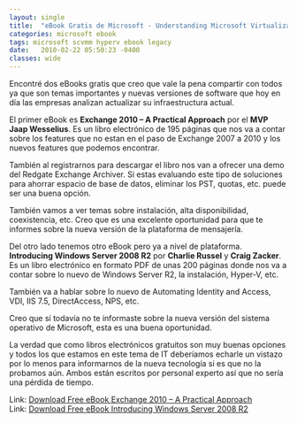 ```yaml
---
layout: single
title:  "eBook Gratis de Microsoft - Understanding Microsoft Virtualization Solutions"
categories: microsoft ebook
tags: microsoft scvmm hyperv ebook legacy
date:   2010-02-22 05:50:23 -0400
classes: wide
---
```

Encontré dos eBooks gratis que creo que vale la pena compartir con todos ya que son temas importantes y nuevas versiones de software que hoy en día las empresas analizan actualizar su infraestructura actual.  
  
El primer eBook es **Exchange 2010 – A Practical Approach** por el **MVP Jaap Wesselius**. Es un libro electrónico de 195 páginas que nos va a contar sobre los features que no estan en el paso de Exchange 2007 a 2010 y los nuevos features que podemos encontrar.  
  
También al registrarnos para descargar el libro nos van a ofrecer una demo del Redgate Exchange Archiver. Si estas evaluando este tipo de soluciones para ahorrar espacio de base de datos, eliminar los PST, quotas, etc. puede ser una buena opción.  
  
También vamos a ver temas sobre instalación, alta disponibilidad, coexistencia, etc. Creo que es una excelente oportunidad para que te informes sobre la nueva versión de la plataforma de mensajería.  
  
Del otro lado tenemos otro eBook pero ya a nivel de plataforma. **Introducing Windows Server 2008 R2** por **Charlie Russel** y **Craig Zacker**. Es un libro electrónico en formato PDF de unas 200 páginas donde nos va a contar sobre lo nuevo de Windows Server R2, la instalación, Hyper-V, etc.  
  
También va a hablar sobre lo nuevo de Automating Identity and Access, VDI, IIS 7.5, DirectAccess, NPS, etc.  
  
Creo que si todavía no te informaste sobre la nueva versión del sistema operativo de Microsoft, esta es una buena oportunidad.  
  
La verdad que como libros electrónicos gratuitos son muy buenas opciones y todos los que estamos en este tema de IT deberíamos echarle un vistazo por lo menos para informarnos de la nueva tecnología si es que no la probamos aún. Ambos están escritos por personal experto así que no sería una pérdida de tiempo.  
  
Link: [Download Free eBook Exchange 2010 – A Practical Approach](http://www.red-gate.com/specials/Exchange/esa_exchange2010.htm?utm_source=simpletalkarticle&utm_medium=weblink&utm_content=2010ebookoct09)  
Link: [Download Free eBook Introducing Windows Server 2008 R2](http://download.microsoft.com/download/5/C/0/5C0BD0AB-040D-4C56-A60B-661001012DDA/Windows_Server_2008_R2_e-book.pdf)